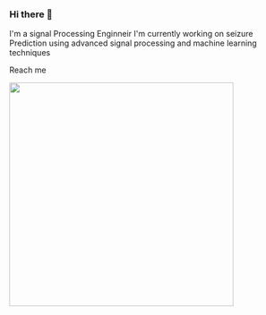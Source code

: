 ### Hi there 👋

I'm a signal Processing Enginneir
I'm currently working on seizure Prediction using advanced signal processing and machine learning techniques

Reach me 

<img src="https://github-readme-stats.vercel.app/api?username=AmirRezaHamidi&show_icons=true&theme=ADD_THEME_HERE" width="400">
<!--
**AmirRezaHamidi/AmirRezaHamidi** is a ✨ _special_ ✨ repository because its `README.md` (this file) appears on your GitHub profile.

Here are some ideas to get you started:

- 🔭 I’m currently working on ...
- 🌱 I’m currently learning ...
- 👯 I’m looking to collaborate on ...
- 🤔 I’m looking for help with ...
- 💬 Ask me about ...
- 📫 How to reach me: ...
- 😄 Pronouns: ...
- ⚡ Fun fact: ...
-->
